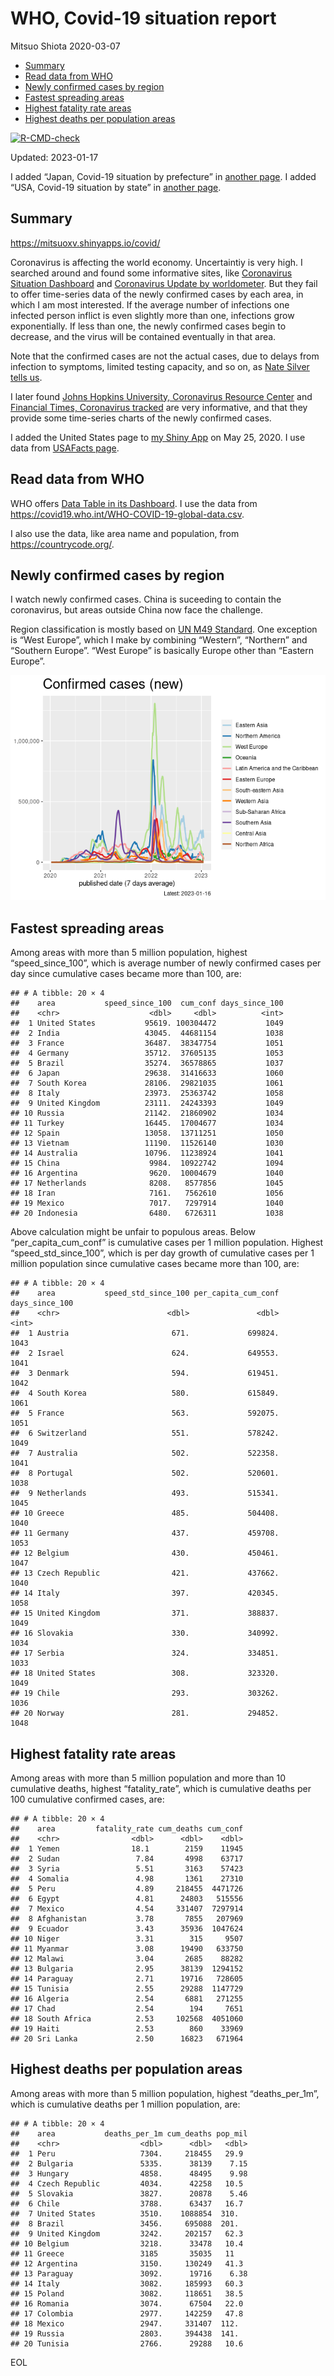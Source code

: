 WHO, Covid-19 situation report
================
Mitsuo Shiota
2020-03-07

- <a href="#summary" id="toc-summary">Summary</a>
- <a href="#read-data-from-who" id="toc-read-data-from-who">Read data from
  WHO</a>
- <a href="#newly-confirmed-cases-by-region"
  id="toc-newly-confirmed-cases-by-region">Newly confirmed cases by
  region</a>
- <a href="#fastest-spreading-areas"
  id="toc-fastest-spreading-areas">Fastest spreading areas</a>
- <a href="#highest-fatality-rate-areas"
  id="toc-highest-fatality-rate-areas">Highest fatality rate areas</a>
- <a href="#highest-deaths-per-population-areas"
  id="toc-highest-deaths-per-population-areas">Highest deaths per
  population areas</a>

<!-- badges: start -->

[![R-CMD-check](https://github.com/mitsuoxv/covid/actions/workflows/R-CMD-check.yaml/badge.svg)](https://github.com/mitsuoxv/covid/actions/workflows/R-CMD-check.yaml)
<!-- badges: end -->

Updated: 2023-01-17

I added “Japan, Covid-19 situation by prefecture” in [another
page](Japan.md). I added “USA, Covid-19 situation by state” in [another
page](USA.md).

## Summary

<https://mitsuoxv.shinyapps.io/covid/>

Coronavirus is affecting the world economy. Uncertaintiy is very high. I
searched around and found some informative sites, like [Coronavirus
Situation
Dashboard](https://who.maps.arcgis.com/apps/opsdashboard/index.html#/c88e37cfc43b4ed3baf977d77e4a0667)
and [Coronavirus Update by
worldometer](https://www.worldometers.info/coronavirus/). But they fail
to offer time-series data of the newly confirmed cases by each area, in
which I am most interested. If the average number of infections one
infected person inflict is even slightly more than one, infections grow
exponentially. If less than one, the newly confirmed cases begin to
decrease, and the virus will be contained eventually in that area.

Note that the confirmed cases are not the actual cases, due to delays
from infection to symptoms, limited testing capacity, and so on, as
[Nate Silver tells
us](https://fivethirtyeight.com/features/coronavirus-case-counts-are-meaningless/).

I later found [Johns Hopkins University, Coronavirus Resource
Center](https://coronavirus.jhu.edu/) and [Financial Times, Coronavirus
tracked](https://www.ft.com/content/a26fbf7e-48f8-11ea-aeb3-955839e06441)
are very informative, and that they provide some time-series charts of
the newly confirmed cases.

I added the United States page to [my Shiny
App](https://mitsuoxv.shinyapps.io/covid/) on May 25, 2020. I use data
from [USAFacts
page](https://usafacts.org/visualizations/coronavirus-covid-19-spread-map/).

## Read data from WHO

WHO offers [Data Table in its Dashboard](https://covid19.who.int/table).
I use the data from
<https://covid19.who.int/WHO-COVID-19-global-data.csv>.

I also use the data, like area name and population, from
<https://countrycode.org/>.

## Newly confirmed cases by region

I watch newly confirmed cases. China is suceeding to contain the
coronavirus, but areas outside China now face the challenge.

Region classification is mostly based on [UN M49
Standard](https://unstats.un.org/unsd/methodology/m49/). One exception
is “West Europe”, which I make by combining “Western”, “Northern” and
“Southern Europe”. “West Europe” is basically Europe other than “Eastern
Europe”.

![](README_files/figure-gfm/chart-1.png)<!-- -->

## Fastest spreading areas

Among areas with more than 5 million population, highest
“speed_since_100”, which is average number of newly confirmed cases per
day since cumulative cases became more than 100, are:

    ## # A tibble: 20 × 4
    ##    area           speed_since_100  cum_conf days_since_100
    ##    <chr>                    <dbl>     <dbl>          <int>
    ##  1 United States           95619. 100304472           1049
    ##  2 India                   43045.  44681154           1038
    ##  3 France                  36487.  38347754           1051
    ##  4 Germany                 35712.  37605135           1053
    ##  5 Brazil                  35274.  36578865           1037
    ##  6 Japan                   29638.  31416633           1060
    ##  7 South Korea             28106.  29821035           1061
    ##  8 Italy                   23973.  25363742           1058
    ##  9 United Kingdom          23111.  24243393           1049
    ## 10 Russia                  21142.  21860902           1034
    ## 11 Turkey                  16445.  17004677           1034
    ## 12 Spain                   13058.  13711251           1050
    ## 13 Vietnam                 11190.  11526140           1030
    ## 14 Australia               10796.  11238924           1041
    ## 15 China                    9984.  10922742           1094
    ## 16 Argentina                9620.  10004679           1040
    ## 17 Netherlands              8208.   8577856           1045
    ## 18 Iran                     7161.   7562610           1056
    ## 19 Mexico                   7017.   7297914           1040
    ## 20 Indonesia                6480.   6726311           1038

Above calculation might be unfair to populous areas. Below
“per_capita_cum_conf” is cumulative cases per 1 million population.
Highest “speed_std_since_100”, which is per day growth of cumulative
cases per 1 million population since cumulative cases became more than
100, are:

    ## # A tibble: 20 × 4
    ##    area           speed_std_since_100 per_capita_cum_conf days_since_100
    ##    <chr>                        <dbl>               <dbl>          <int>
    ##  1 Austria                       671.             699824.           1043
    ##  2 Israel                        624.             649553.           1041
    ##  3 Denmark                       594.             619451.           1042
    ##  4 South Korea                   580.             615849.           1061
    ##  5 France                        563.             592075.           1051
    ##  6 Switzerland                   551.             578242.           1049
    ##  7 Australia                     502.             522358.           1041
    ##  8 Portugal                      502.             520601.           1038
    ##  9 Netherlands                   493.             515341.           1045
    ## 10 Greece                        485.             504408.           1040
    ## 11 Germany                       437.             459708.           1053
    ## 12 Belgium                       430.             450461.           1047
    ## 13 Czech Republic                421.             437662.           1040
    ## 14 Italy                         397.             420345.           1058
    ## 15 United Kingdom                371.             388837.           1049
    ## 16 Slovakia                      330.             340992.           1034
    ## 17 Serbia                        324.             334851.           1033
    ## 18 United States                 308.             323320.           1049
    ## 19 Chile                         293.             303262.           1036
    ## 20 Norway                        281.             294852.           1048

## Highest fatality rate areas

Among areas with more than 5 million population and more than 10
cumulative deaths, highest “fatality_rate”, which is cumulative deaths
per 100 cumulative confirmed cases, are:

    ## # A tibble: 20 × 4
    ##    area         fatality_rate cum_deaths cum_conf
    ##    <chr>                <dbl>      <dbl>    <dbl>
    ##  1 Yemen                18.1        2159    11945
    ##  2 Sudan                 7.84       4998    63717
    ##  3 Syria                 5.51       3163    57423
    ##  4 Somalia               4.98       1361    27310
    ##  5 Peru                  4.89     218455  4471726
    ##  6 Egypt                 4.81      24803   515556
    ##  7 Mexico                4.54     331407  7297914
    ##  8 Afghanistan           3.78       7855   207969
    ##  9 Ecuador               3.43      35936  1047624
    ## 10 Niger                 3.31        315     9507
    ## 11 Myanmar               3.08      19490   633750
    ## 12 Malawi                3.04       2685    88282
    ## 13 Bulgaria              2.95      38139  1294152
    ## 14 Paraguay              2.71      19716   728605
    ## 15 Tunisia               2.55      29288  1147729
    ## 16 Algeria               2.54       6881   271255
    ## 17 Chad                  2.54        194     7651
    ## 18 South Africa          2.53     102568  4051060
    ## 19 Haiti                 2.53        860    33969
    ## 20 Sri Lanka             2.50      16823   671964

## Highest deaths per population areas

Among areas with more than 5 million population, highest
“deaths_per_1m”, which is cumulative deaths per 1 million population,
are:

    ## # A tibble: 20 × 4
    ##    area           deaths_per_1m cum_deaths pop_mil
    ##    <chr>                  <dbl>      <dbl>   <dbl>
    ##  1 Peru                   7304.     218455   29.9 
    ##  2 Bulgaria               5335.      38139    7.15
    ##  3 Hungary                4858.      48495    9.98
    ##  4 Czech Republic         4034.      42258   10.5 
    ##  5 Slovakia               3827.      20878    5.46
    ##  6 Chile                  3788.      63437   16.7 
    ##  7 United States          3510.    1088854  310.  
    ##  8 Brazil                 3456.     695088  201.  
    ##  9 United Kingdom         3242.     202157   62.3 
    ## 10 Belgium                3218.      33478   10.4 
    ## 11 Greece                 3185       35035   11   
    ## 12 Argentina              3150.     130249   41.3 
    ## 13 Paraguay               3092.      19716    6.38
    ## 14 Italy                  3082.     185993   60.3 
    ## 15 Poland                 3082.     118651   38.5 
    ## 16 Romania                3074.      67504   22.0 
    ## 17 Colombia               2977.     142259   47.8 
    ## 18 Mexico                 2947.     331407  112.  
    ## 19 Russia                 2803.     394438  141.  
    ## 20 Tunisia                2766.      29288   10.6

EOL
